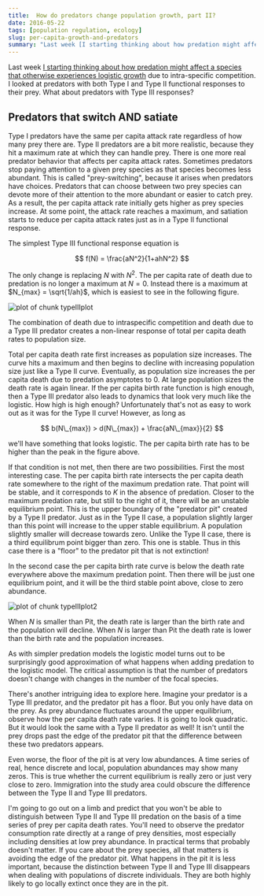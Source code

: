```yaml
--- 
title:  How do predators change population growth, part II?
date: 2016-05-22
tags: [population regulation, ecology] 
slug: per-capita-growth-and-predators
summary: "Last week [I starting thinking about how predation might affect a species that otherwise experiences logistic growth](http://atyre2.github.io/2016/05/18/per-capita-growth-and-predators.html) due to intra-specific competition. I looked at predators with both Type I and Type II functional responses to their prey. What about predators with Type III responses?"
---
```


Last week [I starting thinking about how predation might affect a species that otherwise experiences logistic growth](http://atyre2.github.io/2016/05/18/per-capita-growth-and-predators.html) due to intra-specific competition. I looked at predators with both Type I and Type II functional responses to their prey. What about predators with Type III responses?



## Predators that switch AND satiate

Type I predators have the same per capita attack rate regardless of how many prey there are. Type II predators are a bit more realistic, because they hit a maximum rate at which they can handle prey. There is one more real predator behavior that affects per capita attack rates. Sometimes predators stop paying attention to a given prey species as that species becomes less abundant. This is called "prey-switching", because it arises when predators have choices. Predators that can choose between two prey species can devote more of their attention to the more abundant or easier to catch prey. As a result, the per capita attack rate initially gets higher as prey species increase. At some point, the attack rate reaches a maximum, and satiation starts to reduce per capita attack rates just as in a Type II functional response.

The simplest Type III functional response equation is 

$$
  f(N) = \frac{aN^2}{1+ahN^2}
$$

The only change is replacing $N$ with $N^2$. The per capita rate of death due to predation is no longer a maximum at $N = 0$. Instead there is a maximum at $N_{max} = \sqrt{1/ah}$, which is easiest to see in the following figure. 

![plot of chunk typeIIIplot](/figure/per-capita-growth-and-predators-II/typeIIIplot-1.png) 

The combination of death due to intraspecific competition and death due to a Type III predator creates a non-linear response of total per capita death rates to population size.

Total per capita death rate first increases as population size increases. The curve hits a maximum and then begins to
decline with increasing population size just like a Type II curve. Eventually, as population size increases the per capita death due to predation asymptotes to 0. At large
population sizes the death rate is again linear. If the per capita birth rate function is high enough, then a Type III predator also leads to dynamics that look very much like the logistic. How high is high enough? Unfortunately that's not as easy to work out as it was for the Type II curve! 
However, as long as

$$
  b(N\_{max}) > d(N\_{max}) + \frac{aN\_{max}}{2}
$$

we'll have something that looks logistic. The per capita birth rate has to be higher than the peak in the figure above.

If that condition is not met, then there are two possibilities. First the most interesting case. The per capita birth rate intersects the per capita death rate somewhere to the right of the maximum predation rate. That point will be stable, and it corresponds to $K$ in the absence of predation. Closer to the maximum predation rate, but still to the right of it, there will be an unstable equilibrium point. This is the upper boundary of the "predator pit" created by a Type II predator. Just as in the Type II case, a population slightly larger than this point will increase to the upper stable equilibrium. A population slightly smaller will decrease towards zero. Unlike the Type II case, there is a third equilibrum point bigger than zero. This one is stable. Thus in this case there is a "floor" to the predator pit that is not extinction!

In the second case the per capita birth rate curve is below the death rate everywhere above the maximum predation point. Then there will be just one equilibrium point, and it will be the third stable point above, close to zero abundance. 


![plot of chunk typeIIIplot2](/figure/per-capita-growth-and-predators-II/typeIIIplot2-1.png) 

When $N$ is smaller than Pit, the death rate is larger than the birth rate and the population will decline. When $N$ is larger than Pit the death rate is lower than the birth rate and the population increases. 

As with simpler predation models the logistic model turns out to be surprisingly good approximation of what happens when adding predation to the logistic model. The critical assumption is that the number of predators doesn't change with changes in the number of the focal species. 

There's another intriguing idea to explore here. Imagine your predator is a Type III predator, and the predator pit has a floor. But you only have data on the prey. As prey abundance fluctuates around the upper equilibrium, observe how the per capita death rate varies. It is going to look quadratic. But it would look the same with a Type II predator as well! It isn't until the prey drops past the edge of the predator pit that the difference between these two predators appears. 

Even worse, the floor of the pit is at very low abundances. A time series of real, hence discrete and local, population abundances may show many zeros. This is true whether the current equilibrium is really zero or just very close to zero. Immigration into the study area could obscure the difference between the Type II and Type III predators.  

I'm going to go out on a limb and predict that you won't be able to distinguish between Type II and Type III predation on the basis of a time series of prey per capita death rates. You'll need to observe the predator consumption rate directly at a range of prey densities, most especially including densities at low prey abundance. In practical terms that probably doesn't matter. If you care about the prey species, all that matters is avoiding the edge of the predator pit. What happens in the pit it is less important, because the distinction between Type II and Type III disappears when dealing with populations of discrete individuals. They are both highly likely to go locally extinct once they are in the pit. 
